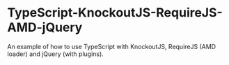 TypeScript-KnockoutJS-RequireJS-AMD-jQuery
==========================================

An example of how to use TypeScript with KnockoutJS, RequireJS (AMD loader) and jQuery (with plugins).
